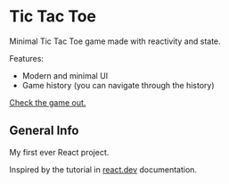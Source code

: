 # Tic Tac Toe

Minimal Tic Tac Toe game made with reactivity and state.

Features:

- Modern and minimal UI
- Game history (you can navigate through the history)

[Check the game out.](https://3qual1.github.io/tic-tac-toe-react/)

## General Info

My first ever React project.

Inspired by the tutorial in [react.dev](https://react.dev/learn/tutorial-tic-tac-toe) documentation.
